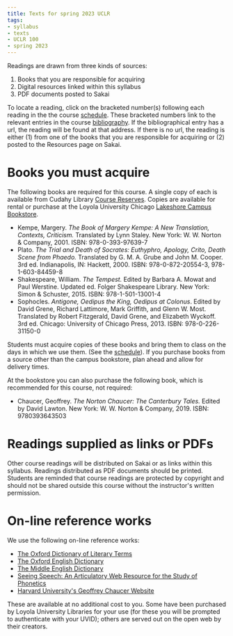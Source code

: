 ```yaml
---
title: Texts for spring 2023 UCLR
tags:
- syllabus
- texts
- UCLR 100
- spring 2023
---
```

Readings are drawn from three kinds of sources:

1. Books that you are responsible for acquiring
2. Digital resources linked within this syllabus
3. PDF documents posted to Sakai

To locate a reading, click on the bracketed number(s) following each reading in the the course [schedule](#schedule).
These bracketed numbers link to the relevant entries in the course [bibliography](#bibliography).
If the bibliographical entry has a url, the reading will be found at that address.
If there is no url, the reading is either
(1) from one of the books that you are responsible for acquiring
or
(2) posted to the Resources page on Sakai.

# Books you must acquire
The following books are required for this course.
A single copy of each is available from Cudahy Library [Course Reserves](https://libraries.luc.edu/reserves).
Copies are available for rental or purchase at the Loyola University Chicago [Lakeshore Campus Bookstore](https://www.bkstr.com/loyolachicagostore/home).

- Kempe, Margery. *The Book of Margery Kempe: A New Translation, Contexts, Criticism.* Translated by Lynn Staley. New York: W. W. Norton & Company, 2001. ISBN: 978-0-393-97639-7
- Plato. *The Trial and Death of Socrates: Euthyphro, Apology, Crito, Death Scene from Phaedo.* Translated by G. M. A. Grube and John M. Cooper. 3rd ed. Indianapolis, IN: Hackett, 2000. ISBN: 978-0-872-20554-3, 978-1-603-84459-8
- Shakespeare, William. *The Tempest.* Edited by Barbara A. Mowat and Paul Werstine. Updated ed. Folger Shakespeare Library. New York: Simon & Schuster, 2015. ISBN: 978-1-501-13001-4
- Sophocles. *Antigone, Oedipus the King, Oedipus at Colonus*. Edited by David Grene, Richard Lattimore, Mark Griffith, and Glenn W. Most. Translated by Robert Fitzgerald, David Grene, and Elizabeth Wyckoff. 3rd ed. Chicago: University of Chicago Press, 2013. ISBN: 978-0-226-31150-0

Students must acquire copies of these books and bring them to class on the days in which we use them.
(See the [schedule](#schedule)).
If you purchase books from a source other than the campus bookstore, plan ahead and allow for delivery times.

At the bookstore you can also purchase the following book, which is recommended for this course, not required:

- Chaucer, Geoffrey. *The Norton Chaucer: The Canterbury Tales.* Edited by David Lawton. New York: W. W. Norton & Company, 2019. ISBN: 9780393643503

# Readings supplied as links or PDFs
Other course readings will be distributed on Sakai or as links within this syllabus.
Readings distributed as PDF documents should be printed.
Students are reminded that course readings are protected by copyright and should not be shared outside this course without the instructor's written permission.

# On-line reference works
We use the following on-line reference works:

- [The Oxford Dictionary of Literary Terms](https://www-oxfordreference-com.flagship.luc.edu/display/10.1093/acref/9780198715443.001.0001/acref-9780198715443)
- [The Oxford English Dictionary](https://www-oed-com.flagship.luc.edu/)
- [The Middle English Dictionary](https://quod.lib.umich.edu/m/middle-english-dictionary/dictionary)
- [Seeing Speech: An Articulatory Web Resource for the Study of Phonetics](https://www.seeingspeech.ac.uk/)
- [Harvard University's Geoffrey Chaucer Website](https://chaucer.fas.harvard.edu/)

These are available at no additional cost to you.
Some have been purchased by Loyola University Libraries for your use (for these you will be prompted to authenticate with your UVID);
others are served out on the open web by their creators.
